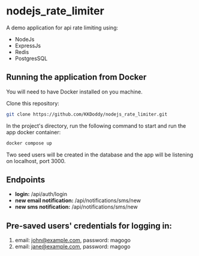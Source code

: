 # nodejs_rate_limiter

A demo application for api rate limiting using:
- NodeJs
- ExpressJs
- Redis
- PostgresSQL

## Running the application from Docker

You will need to have Docker installed on you machine.

Clone this repository:
```sh
git clone https://github.com/KKDoddy/nodejs_rate_limiter.git
```
In the project's directory, run the following command to start and run the app docker container:
```sh
docker compose up
```
Two seed users will be created in the database and the app will be listening on localhost, port 3000.

## Endpoints
- **login:** /api/auth/login
- **new email notification:** /api/notifications/sms/new
- **new sms notification:** /api/notifications/sms/new

## Pre-saved users' credentials for logging in:
  1) email: john@example.com, password: magogo
  2) email: jane@example.com, password: magogo





